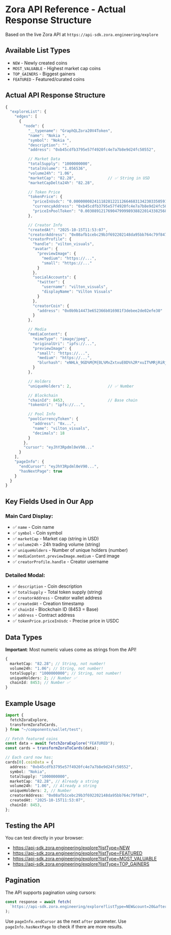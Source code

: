 # Zora API Reference - Actual Response Structure

Based on the live Zora API at `https://api-sdk.zora.engineering/explore`

## Available List Types

- `NEW` - Newly created coins
- `MOST_VALUABLE` - Highest market cap coins
- `TOP_GAINERS` - Biggest gainers
- `FEATURED` - Featured/curated coins

## Actual API Response Structure

```typescript
{
  "exploreList": {
    "edges": [
      {
        "node": {
          "__typename": "GraphQLZora20V4Token",
          "name": "Nokia ",
          "symbol": "Nokia ",
          "description": "",
          "address": "0xb45cdfb3795e57f4920fc4e7a7b8e9d24fc50552",

          // Market Data
          "totalSupply": "1000000000",
          "totalVolume": "1.056536",
          "volume24h": "1.06",
          "marketCap": "82.28",              // ✅ String in USD
          "marketCapDelta24h": "82.28",

          // Token Price
          "tokenPrice": {
            "priceInUsdc": "0.000000082411182812211266468313423033505915748",
            "currencyAddress": "0xb45cdfb3795e57f4920fc4e7a7b8e9d24fc50552",
            "priceInPoolToken": "0.003089121769047999989388220143382568494416773319244384765625"
          },

          // Creator Info
          "createdAt": "2025-10-15T11:53:07",
          "creatorAddress": "0x08afb1cebc29b3f692202148da95bb764c79f847",
          "creatorProfile": {
            "handle": "vilton_visuals",
            "avatar": {
              "previewImage": {
                "medium": "https://...",
                "small": "https://..."
              }
            },
            "socialAccounts": {
              "twitter": {
                "username": "vilton_visuals",
                "displayName": "Vilton Visuals"
              }
            },
            "creatorCoin": {
              "address": "0x0b9b14473e652366b016981f3debee2de02efe30"
            }
          },

          // Media
          "mediaContent": {
            "mimeType": "image/jpeg",
            "originalUri": "ipfs://...",
            "previewImage": {
              "small": "https://...",
              "medium": "https://...",
              "blurhash": "eNHLk_9GD%M{M{0L%MxZxtxuE0D%%2R*xuIT%MRjRiRj_2NGIUoJoM"
            }
          },

          // Holders
          "uniqueHolders": 2,                // ✅ Number

          // Blockchain
          "chainId": 8453,                   // Base chain
          "tokenUri": "ipfs://...",

          // Pool Info
          "poolCurrencyToken": {
            "address": "0x...",
            "name": "vilton_visuals",
            "decimals": 18
          }
        },
        "cursor": "eyJhY3Rpdml0eV90..."
      }
    ],
    "pageInfo": {
      "endCursor": "eyJhY3Rpdml0eV90...",
      "hasNextPage": true
    }
  }
}
```

## Key Fields Used in Our App

### Main Card Display:

- ✅ `name` - Coin name
- ✅ `symbol` - Coin symbol
- ✅ `marketCap` - Market cap (string in USD)
- ✅ `volume24h` - 24h trading volume (string)
- ✅ `uniqueHolders` - Number of unique holders (number)
- ✅ `mediaContent.previewImage.medium` - Card image
- ✅ `creatorProfile.handle` - Creator username

### Detailed Modal:

- ✅ `description` - Coin description
- ✅ `totalSupply` - Total token supply (string)
- ✅ `creatorAddress` - Creator wallet address
- ✅ `createdAt` - Creation timestamp
- ✅ `chainId` - Blockchain ID (8453 = Base)
- ✅ `address` - Contract address
- ✅ `tokenPrice.priceInUsdc` - Precise price in USDC

## Data Types

**Important**: Most numeric values come as strings from the API!

```typescript
{
  marketCap: "82.28"; // String, not number!
  volume24h: "1.06"; // String, not number!
  totalSupply: "1000000000"; // String, not number!
  uniqueHolders: 2; // Number ✅
  chainId: 8453; // Number ✅
}
```

## Example Usage

```typescript
import {
  fetchZoraExplore,
  transformZoraToCards,
} from "~/components/wallet/test";

// Fetch featured coins
const data = await fetchZoraExplore("FEATURED");
const cards = transformZoraToCards(data);

// Each card now has:
cards[0].coinData = {
  address: "0xb45cdfb3795e57f4920fc4e7a7b8e9d24fc50552",
  symbol: "Nokia",
  totalSupply: "1000000000",
  marketCap: "82.28", // Already a string
  volume24h: "1.06", // Already a string
  uniqueHolders: 2, // Number
  creatorAddress: "0x08afb1cebc29b3f692202148da95bb764c79f847",
  createdAt: "2025-10-15T11:53:07",
  chainId: 8453,
};
```

## Testing the API

You can test directly in your browser:

- https://api-sdk.zora.engineering/explore?listType=NEW
- https://api-sdk.zora.engineering/explore?listType=FEATURED
- https://api-sdk.zora.engineering/explore?listType=MOST_VALUABLE
- https://api-sdk.zora.engineering/explore?listType=TOP_GAINERS

## Pagination

The API supports pagination using cursors:

```typescript
const response = await fetch(
  `https://api-sdk.zora.engineering/explore?listType=NEW&count=20&after=${cursor}`
);
```

Use `pageInfo.endCursor` as the next `after` parameter.
Use `pageInfo.hasNextPage` to check if there are more results.
